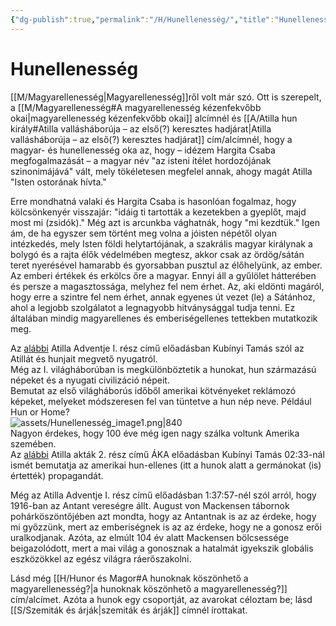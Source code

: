 ```yaml
---
{"dg-publish":true,"permalink":"/H/Hunellenesség/","title":"Hunellenesség","created":"2024-05-01T15:12","updated":"2025-09-24T13:57"}
---
```



# Hunellenesség

[[M/Magyarellenesség\|Magyarellenesség]]ről volt már szó. Ott is szerepelt, a [[M/Magyarellenesség#A magyarellenesség kézenfekvőbb okai\|magyarellenesség kézenfekvőbb okai]] alcímnél és [[A/Atilla hun király#Atilla vallásháborúja – az első(?) keresztes hadjárat\|Atilla vallásháborúja – az első(?) keresztes hadjárat]] cím/alcímnél, hogy a magyar- és hunellenesség oka az, hogy – idézem Hargita Csaba megfogalmazását – a magyar név "az isteni ítélet hordozójának szinonimájává" vált, mely tökéletesen megfelel annak, ahogy magát Atilla "Isten ostorának hívta."  

Erre mondhatná valaki és Hargita Csaba is hasonlóan fogalmaz, hogy kölcsönkenyér visszajár: "idáig ti tartották a kezetekben a gyeplőt, majd most mi (zsidók)." Még azt is arcunkba vághatnák, hogy "mi kezdtük." Igen ám, de ha egyszer sem történt meg volna a jóisten népétől olyan intézkedés, mely Isten földi helytartójának, a szakrális magyar királynak a bolygó és a rajta élők védelmében megtesz, akkor csak az ördög/sátán teret nyerésével hamarabb és gyorsabban pusztul az élőhelyünk, az ember. Az emberi értékek és erkölcs őre a magyar. Ennyi áll a gyűlölet hátterében és persze a magasztossága, melyhez fel nem érhet. Az, aki eldönti magáról, hogy erre a szintre fel nem érhet, annak egyenes út vezet (le) a Sátánhoz, ahol a legjobb szolgálatot a legnagyobb hitványsággal tudja tenni. Ez általában mindig magyarellenes és emberiségellenes tettekben mutatkozik meg.  

Az [alábbi](https://youtu.be/rSlGVN_ZBxI) Atilla Adventje I. rész című előadásban Kubínyi Tamás szól az Atillát és hunjait megvető nyugatról.  
Még az I. világháborúban is megkülönböztetik a hunokat, hun származású népeket és a nyugati civilizáció népeit.  
Bemutat az első világháborús időből amerikai kötvényeket reklámozó képeket, melyeket módszeresen fel van tüntetve a hun nép neve. Például Hun or Home?  
![assets/Hunellenesség_image1.png|840](/img/user/H/assets/Hunelleness%C3%A9g_image1.png)  
Nagyon érdekes, hogy 100 éve még igen nagy szálka voltunk Amerika szemében.  
Az [alábbi](https://www.youtube.com/watch?v=zF2LzLdDRII) Atilla akták 2. rész című ÁKA előadásban Kubínyi Tamás 02:33-nál ismét bemutatja az amerikai hun-ellenes (itt a hunok alatt a germánokat (is) értették) propagandát.  

Még az Atilla Adventje I. rész című előadásban 1:37:57-nél szól arról, hogy 1916-ban az Antant vereségre állt. August von Mackensen tábornok pohárköszöntőjében azt mondta, hogy az Antantnak is az az érdeke, hogy mi győzzünk, mert az emberiségnek is az az érdeke, hogy ne a gonosz erői uralkodjanak. Azóta, az elmúlt 104 év alatt Mackensen bölcsessége beigazolódott, mert a mai világ a gonosznak a hatalmát igyekszik globális eszközökkel az egész világra ráerőszakolni.  

Lásd még [[H/Hunor és Magor#A hunoknak köszönhető a magyarellenesség?\|a hunoknak köszönhető a magyarellenesség?]] cím/alcímet. Azóta a hunok egy csoportját, az avarokat céloztam be; lásd [[S/Szemiták és árják\|szemiták és árják]] címnél írottakat.  